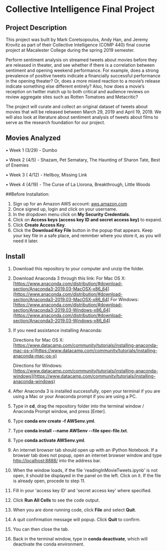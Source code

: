 # Collective Intelligence Final Project

## Project Description

This project was built by Mark Coretsopoulos, Andy Han, and Jeremy Krovitz as part of their Collective Intelligence (COMP 440) final course project at Macalester College during the spring 2019 semester.

Perform sentiment analysis on streamed tweets about movies before they are released in theater, and see whether if there is a correlation between sentiment and opening weekend performance. For example, does a strong prevalence of positive tweets indicate a financially successful performance in the opening theater? Or, does a more mixed reaction to a movie’s release indicate something else different entirely? Also, how does a movie’s reception on twitter match up to both critical and audience reviews on review aggregate sites such as Rotten Tomatoes and Metacritic?

The project will curate and collect an original dataset of tweets about movies that will be released between March 29, 2019 and April 19, 2019. We will also look at literature about sentiment analysis of tweets about films to serve as the research foundation for our project.

## Movies Analyzed
• Week 1 (3/29) - Dumbo

• Week 2 (4/5) - Shazam, Pet Sematary, The Haunting of Sharon Tate, Best of Enemies

• Week 3 ( 4/12) - Hellboy, Missing Link

• Week 4 (4/19) - The Curse of La Llorona, Breakthrough, Little Woods

##Before Installation:

1. Sign up for an Amazon AWS account: [aws.amazon.com](aws.amazon.com)
2. Once signed up, login and click on your username.
3. In the dropdown menu click on **My Security Credentials.**
4. Click on **Access keys (access key ID and secret access key)** to expand.
5. Click **Create Access Key**.
6. Click the **Download Key File** button in the popup that appears. Keep your key file in a safe place, and remmber where you store it, as you will need it later.

## Install
1. Download this repository to your computer and unzip the folder.

2. Download Anaconda 3 through this link: 
For Mac OS X: [https://www.anaconda.com/distribution/#download-section/Anaconda3-2019.03-MacOSX-x86_64](https://www.anaconda.com/distribution/#download-section/Anaconda3-2019.03-MacOSX-x86_64)
For Windows: [https://www.anaconda.com/distribution/#download-section/Anaconda3-2019.03-Windows-x86_64](https://www.anaconda.com/distribution/#download-section/Anaconda3-2019.03-Windows-x86_64)

3. If you need assistance installing Anaconda:

    Directions for Mac OS X: [https://www.datacamp.com/community/tutorials/installing-anaconda-mac-os-x](https://www.datacamp.com/community/tutorials/installing-anaconda-mac-os-x)

    Directions for Windows: [https://www.datacamp.com/community/tutorials/installing-anaconda-windows](https://www.datacamp.com/community/tutorials/installing-anaconda-windows)

4. After Anaconda 3 is installed successfully, open your terminal if you are using a Mac or your Anaconda prompt if you are using a PC.

5. Type in **cd**, drag the repository folder into the terminal window / Anaconda Prompt window, and press [Enter].

6. Type **conda env create -f AWSenv.yml**.

7. Type **conda install --name AWSenv --file spec-file.txt**.

8. Type **conda activate AWSenv.yml**.


9. An internet browser tab should open up with an iPython Notebook. If a browser tab does not popup, open an internet browser window and type [http://localhost:8888/](http://localhost:8888) into the address bar.

10. When the window loads, if the file 'readingInMovieTweets.ipynb' is not open, it should be displayed in the panel on the left. Click on it. If the file is already open, procede to step 11.

11. Fill in your 'access key ID' and 'secret access key' where specified.

12. Click **Run All Cells** to see the code output.

13. When you are done running code, click **File** and select **Quit**.

14. A quit confirmation message will popup. Click **Quit** to confirm.

15. You can then close the tab.

16. Back in the terminal window, type in **conda deactivate**, which will deactivate the conda environment.
